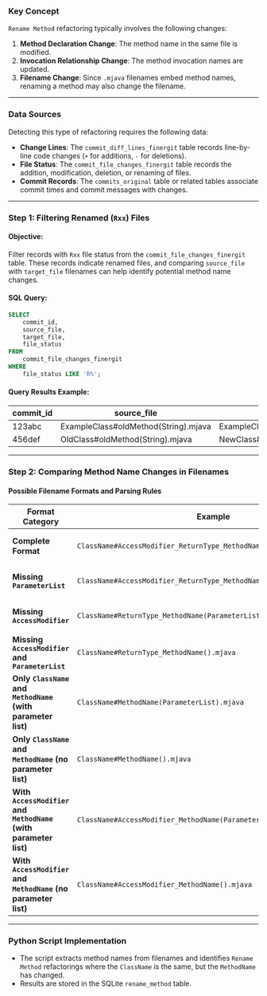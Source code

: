 ### **Key Concept**

`Rename Method` refactoring typically involves the following changes:
1. **Method Declaration Change**: The method name in the same file is modified.  
2. **Invocation Relationship Change**: The method invocation names are updated.  
3. **Filename Change**: Since `.mjava` filenames embed method names, renaming a method may also change the filename.

---

### **Data Sources**

Detecting this type of refactoring requires the following data:
- **Change Lines**: The `commit_diff_lines_finergit` table records line-by-line code changes (`+` for additions, `-` for deletions).  
- **File Status**: The `commit_file_changes_finergit` table records the addition, modification, deletion, or renaming of files.  
- **Commit Records**: The `commits_original` table or related tables associate commit times and commit messages with changes.

---

### **Step 1: Filtering Renamed (`Rxx`) Files**

#### **Objective**:
Filter records with `Rxx` file status from the `commit_file_changes_finergit` table. These records indicate renamed files, and comparing `source_file` with `target_file` filenames can help identify potential method name changes.

#### **SQL Query**:
```sql
SELECT 
    commit_id, 
    source_file, 
    target_file, 
    file_status
FROM 
    commit_file_changes_finergit
WHERE 
    file_status LIKE 'R%';
```

#### **Query Results Example**:
| commit_id | source_file                          | target_file                          | file_status |
|-----------|--------------------------------------|--------------------------------------|-------------|
| 123abc    | ExampleClass#oldMethod(String).mjava | ExampleClass#newMethod(String).mjava | R95         |
| 456def    | OldClass#oldMethod(String).mjava     | NewClass#newMethod(String).mjava     | R87         |

---

### **Step 2: Comparing Method Name Changes in Filenames**

#### **Possible Filename Formats and Parsing Rules**

| Format Category                              | Example                                                      | Parsed Result                     |
|---------------------------------------------|-------------------------------------------------------------|-----------------------------------|
| **Complete Format**                          | `ClassName#AccessModifier_ReturnType_MethodName(ParameterList).mjava` | `ClassName = "ClassName"`<br>`MethodName = "MethodName"` |
| **Missing `ParameterList`**                  | `ClassName#AccessModifier_ReturnType_MethodName().mjava`             | `ClassName = "ClassName"`<br>`MethodName = "MethodName"` |
| **Missing `AccessModifier`**                 | `ClassName#ReturnType_MethodName(ParameterList).mjava`                | `ClassName = "ClassName"`<br>`MethodName = "MethodName"` |
| **Missing `AccessModifier` and `ParameterList`** | `ClassName#ReturnType_MethodName().mjava`                           | `ClassName = "ClassName"`<br>`MethodName = "MethodName"` |
| **Only `ClassName` and `MethodName` (with parameter list)** | `ClassName#MethodName(ParameterList).mjava`                         | `ClassName = "ClassName"`<br>`MethodName = "MethodName"` |
| **Only `ClassName` and `MethodName` (no parameter list)** | `ClassName#MethodName().mjava`                                      | `ClassName = "ClassName"`<br>`MethodName = "MethodName"` |
| **With `AccessModifier` and `MethodName` (with parameter list)** | `ClassName#AccessModifier_MethodName(ParameterList).mjava`           | `ClassName = "ClassName"`<br>`MethodName = "MethodName"` |
| **With `AccessModifier` and `MethodName` (no parameter list)** | `ClassName#AccessModifier_MethodName().mjava`                        | `ClassName = "ClassName"`<br>`MethodName = "MethodName"` |

---

### **Python Script Implementation**

- The script extracts method names from filenames and identifies `Rename Method` refactorings where the `ClassName` is the same, but the `MethodName` has changed.
- Results are stored in the SQLite `rename_method` table.

